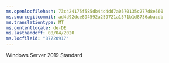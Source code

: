 ```yaml
---
ms.openlocfilehash: 73c424175f585db44d4dd7a0570135c277d8e560
ms.sourcegitcommit: ad4d92dce894592a259721a1571b1d8736abacdb
ms.translationtype: MT
ms.contentlocale: de-DE
ms.lasthandoff: 08/04/2020
ms.locfileid: "87720917"
---
```

Windows Server 2019 Standard
